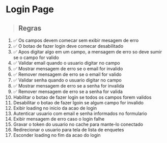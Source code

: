 # Login Page

> ## Regras

1. ✅ Os campos devem comecar sem exibir mesagem de erro
2. ✅ O botao de fazer login deve comecar desabilitado
3. ✅ Apos digitar algo em um campo, a mensagem de erro so deve sumir se o campo for valido
4. ✅ Validar email quando o usuario digitar no campo
5. ✅ Mostrar mensagem de erro se o email for invalido
6. ✅ Remover mensagem de erro se o email for valido
7. ✅ Validar senha quando o usuario digitar no campo
8. ✅ Mostrar mensagem de erro se a senha for invalida
9. ✅ Remover mensagem de erro se a senha for valida
10. Habilitar o botao de fazer login se todos os campos forem validos
11. Desabilitar o botao de fazer lgoin se algum campo for invalido
12. Exibir loading no inicio da acao de login
13. Autenticar usuario com email e senha informados no formulario
14. Exibir mensagem de erro caso o login falhe
15. Gravar o token do usuario no cache para mante-lo conectado
16. Redirecionar o usuario para tela de lista de enquetes
17. Esconder loading no fim da acao do login